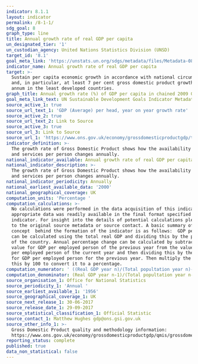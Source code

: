 ```yaml
---
indicator: 8.1.1
layout: indicator
permalink: /8-1-1/
sdg_goal: 8
graph_type: line
title: Annual growth rate of real GDP per capita
un_designated_tier: '1'
un_custodian_agency: United Nations Statistics Division (UNSD)
target_id: '8.1'
goal_meta_link: 'https://unstats.un.org/sdgs/metadata/files/Metadata-08-01-01.pdf'
indicator_name: Annual growth rate of real GDP per capita
target: >-
  Sustain per capita economic growth in accordance with national circumstances
  and, in particular, at least 7 per cent gross domestic product growth per
  annum in the least developed countries.
graph_title: Annual growth rate (%) of GDP per capita in chained 2009 GBP (£)
goal_meta_link_text: UN Sustainable Development Goals Indicator Metadata 08-01-01
source_active_1: true
source_url_text_1: 'GDP (Average) per head, year on year growth rate'
source_active_2: true
source_url_text_2: Link to Source
source_active_3: true
source_url_3: Link to Source
source_url_1: 'https://www.ons.gov.uk/economy/grossdomesticproductgdp/timeseries/n3y6/qna'
indicator_definition: >-
  The growth rate of Gross Domestic Product shows how the availability of goods
  and services per person changes annually.
national_indicator_available: Annual growth rate of real GDP per capita
national_indicator_description: >-
  The growth rate of Gross Domestic Product shows how the availability of goods
  and services per person changes annually.
national_indicator_periodicity: Annually
national_earliest_available_data: '2000'
national_geographical_coverage: UK
computation_units: 'Percentage '
computation_calculations: >-
  No calculations were performed in the data acquisition of this indicator as
  appropriate data was readily available in the final format specified by this
  indicator. For insight into the details of potential calculations please refer
  to the original source metadata or source contact. A basic summary of the
  concept  behind the formation of the indicator is as follows:  GDP per person
  can be calculated using the total real GDP and dividing this by the population
  of the country. Annual percentage change can be calculated by subtracting the
  value for GDP per employed person of the previous year from the value for GDP
  per employed person of the current year and then dividing this by the value
  for GDP per employed person for the previous year. Then multiply the result of
  this by 100 to convert it to a percentage. 
computation_numerator: ' ((Real GDP year n)/(Total popultation year n)- (Real GDP year n-1)/(Total popultation year n-1))×100'
computation_denominator: (Real GDP year n-1)/(Total popultation year n-1)
source_organisation_1: Office for National Statistics
source_periodicity_1: 'Annual '
source_earliest_available_1: '1956'
source_geographical_coverage_1: UK
source_next_release_1: 30-06-2017
source_release_date_1: 29-09-2017
source_statistical_classification_1: Official Statistic
source_contact_1: Matthew Hughes gdp@ons.gsi.gov.uk
source_other_info_1: >-
  Gross Domestic Product quality and methodology information:
  https://www.ons.gov.uk/economy/grossdomesticproductgdp/qmis/grossdomesticproductgdpqmi
reporting_status: complete
published: true
data_non_statistical: false
---
```

